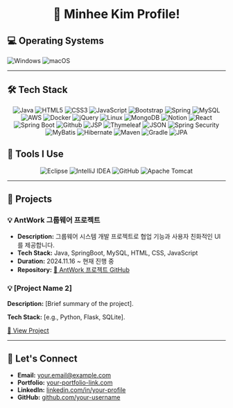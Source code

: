 <h1 align="center">👋 Minhee Kim Profile!</h1>

<h2>💻 Operating Systems</h2>
<div align="left">
  <img src="https://img.shields.io/badge/Windows-0078D6?style=for-the-badge&logo=windows&logoColor=white" alt="Windows" />
  <img src="https://img.shields.io/badge/macOS-000000?style=for-the-badge&logo=apple&logoColor=white" alt="macOS" />
</div>
<hr/>
<h2>🛠 Tech Stack</h2>

<div align="center">
  <img src="https://img.shields.io/badge/Java-007396?style=for-the-badge&logo=java&logoColor=white" alt="Java" />
  <img src="https://img.shields.io/badge/HTML5-E34F26?style=for-the-badge&logo=html5&logoColor=white" alt="HTML5" />
  <img src="https://img.shields.io/badge/CSS3-1572B6?style=for-the-badge&logo=css3&logoColor=white" alt="CSS3" />
  <img src="https://img.shields.io/badge/JavaScript-F7DF1E?style=for-the-badge&logo=javascript&logoColor=black" alt="JavaScript" />
  <img src="https://img.shields.io/badge/Bootstrap-7952B3?style=for-the-badge&logo=bootstrap&logoColor=white" alt="Bootstrap" />
  <img src="https://img.shields.io/badge/Spring-6DB33F?style=for-the-badge&logo=spring&logoColor=white" alt="Spring" />

  <img src="https://img.shields.io/badge/MySQL-4479A1?style=for-the-badge&logo=mysql&logoColor=white" alt="MySQL" />
  <img src="https://img.shields.io/badge/Amazon AWS-232F3E?style=for-the-badge&logo=Amazon AWS&logoColor=white" alt="AWS">
  <img src="https://img.shields.io/badge/Docker-2496ED?style=for-the-badge&logo=Docker&logoColor=white" alt="Docker">

  <img src="https://img.shields.io/badge/jQuery-0769AD?style=for-the-badge&logo=jQuery&logoColor=white" alt="jQuery">
  <img src="https://img.shields.io/badge/Linux-FCC624?style=for-the-badge&logo=Linux&logoColor=white" alt="Linux">
  <img src="https://img.shields.io/badge/MongoDB-47A248?style=for-the-badge&logo=MongoDB&logoColor=white" alt="MongoDB">

  <img src="https://img.shields.io/badge/Notion-000000?style=for-the-badge&logo=Notion&logoColor=white" alt="Notion">
  <img src="https://img.shields.io/badge/React-61DAFB?style=for-the-badge&logo=React&logoColor=white" alt="React">
  <img src="https://img.shields.io/badge/Spring Boot-6DB33F?style=for-the-badge&logo=Spring Boot&logoColor=white" alt="Spring Boot">
  <img src="https://img.shields.io/badge/Github-181717?style=for-the-badge&logo=Github&logoColor=white" alt="Github">

  
  <img src="https://img.shields.io/badge/JSP-E34F26?style=for-the-badge&logo=java&logoColor=white" alt="JSP" />
  <img src="https://img.shields.io/badge/Thymeleaf-005F99?style=for-the-badge&logo=Thymeleaf&logoColor=white" alt="Thymeleaf" />
  <img src="https://img.shields.io/badge/JSON-000000?style=for-the-badge&logo=JSON&logoColor=white" alt="JSON" />
  <img src="https://img.shields.io/badge/Spring%20Security-6DB33F?style=for-the-badge&logo=Spring-Security&logoColor=white" alt="Spring Security" />
  <img src="https://img.shields.io/badge/MyBatis-4479A1?style=for-the-badge&logo=MyBatis&logoColor=white" alt="MyBatis" />
  <img src="https://img.shields.io/badge/Hibernate-59666C?style=for-the-badge&logo=Hibernate&logoColor=white" alt="Hibernate" />
  <img src="https://img.shields.io/badge/Maven-C71A36?style=for-the-badge&logo=Apache-Maven&logoColor=white" alt="Maven" />
  <img src="https://img.shields.io/badge/Gradle-02303A?style=for-the-badge&logo=Gradle&logoColor=white" alt="Gradle" />
  <img src="https://img.shields.io/badge/JPA-6DB33F?style=for-the-badge&logo=Spring&logoColor=white" alt="JPA" />

  
</div>

<h2>🔧 Tools I Use</h2>

<div align="center">
  <img src="https://img.shields.io/badge/Eclipse-2C2255?style=for-the-badge&logo=eclipse&logoColor=white" alt="Eclipse" />
  <img src="https://img.shields.io/badge/IntelliJ_IDEA-000000?style=for-the-badge&logo=intellij-idea&logoColor=white" alt="IntelliJ IDEA" />
  <img src="https://img.shields.io/badge/GitHub-181717?style=for-the-badge&logo=github&logoColor=white" alt="GitHub" />
  <img src="https://img.shields.io/badge/Apache_Tomcat-F8DC75?style=for-the-badge&logo=apache-tomcat&logoColor=black" alt="Apache Tomcat" />
</div>

<hr/>

<h2>💼 Projects</h2>

<h3>💡 AntWork 그룹웨어 프로젝트</h3>
<ul>
  <li><strong>Description:</strong> 그룹웨어 시스템 개발 프로젝트로 협업 기능과 사용자 친화적인 UI를 제공합니다.</li>
  <li><strong>Tech Stack:</strong> Java, SpringBoot, MySQL, HTML, CSS, JavaScript</li>
  <li><strong>Duration:</strong> 2024.11.16 ~ 현재 진행 중</li>
  <li><strong>Repository:</strong> <a href="https://github.com/your-repository-link" target="_blank">🔗 AntWork 프로젝트 GitHub</a></li>
</ul>

<h3>💡 [Project Name 2]</h3>
<p><strong>Description:</strong> [Brief summary of the project].</p>
<p><strong>Tech Stack:</strong> [e.g., Python, Flask, SQLite].</p>
<a href="#">🔗 View Project</a>

<hr/>

<h2>🤝 Let's Connect</h2>
<ul>
  <li><strong>Email:</strong> <a href="mailto:your.email@example.com">your.email@example.com</a></li>
  <li><strong>Portfolio:</strong> <a href="#">your-portfolio-link.com</a></li>
  <li><strong>LinkedIn:</strong> <a href="https://linkedin.com/in/your-profile">linkedin.com/in/your-profile</a></li>
  <li><strong>GitHub:</strong> <a href="https://github.com/your-username">github.com/your-username</a></li>
</ul>

